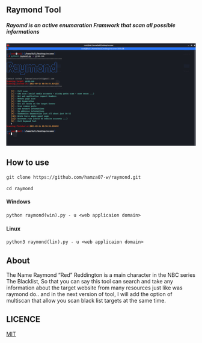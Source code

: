
## Raymond Tool
 ##### Rayomd is an active enumaration Framwork that scan all possible informations<br>
  ![Programmer and Problems solver](https://raw.githubusercontent.com/hamza07-w/raymond/main/files/1.png)
  
## How to use
```
git clone https://github.com/hamza07-w/raymond.git
```
```
cd raymond
```
#### Windows
```
python raymond(win).py - u <web applicaion domain>
```

#### Linux
```
python3 raymond(lin).py - u <web applicaion domain>
```

## About
  The Name Raymond “Red” Reddington is a main character in the NBC series The Blacklist, So that you can say this tool can search and take any information about the target website from many resources just like was raymond do.. and in the next version of tool, I will add the option of multiscan that allow you scan black list targets at the same time.
  
## LICENCE
[MIT](https://github.com/hamza07-w/raymond/blob/main/LICENSE)
